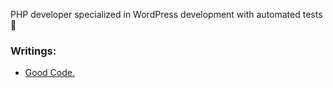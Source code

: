 PHP developer specialized in WordPress development with automated tests 🙂

### Writings:
- [Good Code.](https://lucasbustamante.dev/2022/05/13/good-code/)


